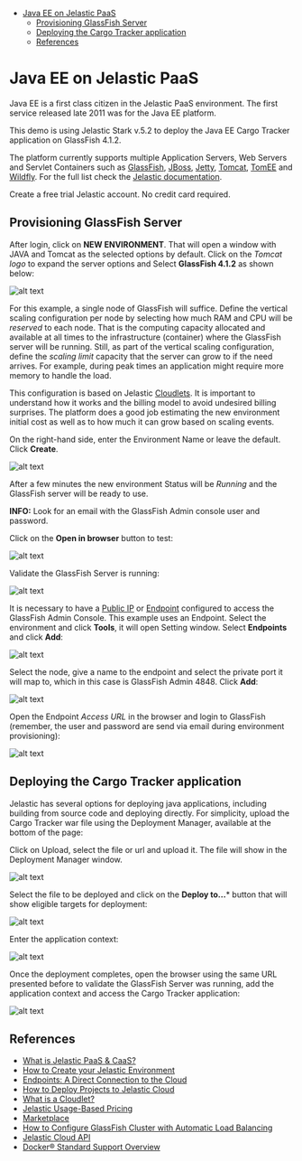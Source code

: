 <!-- TOC depthFrom:1 depthTo:6 withLinks:1 updateOnSave:1 orderedList:0 -->

- [Java EE on Jelastic PaaS](#java-ee-on-jelastic-paas)
	- [Provisioning GlassFish Server](#provisioning-glassfish-server)
	- [Deploying the Cargo Tracker application](#deploying-the-cargo-tracker-application)
	- [References](#references)

<!-- /TOC -->

# Java EE on Jelastic PaaS

Java EE is a first class citizen in the Jelastic PaaS environment. The
first service released late 2011 was for the Java EE platform.

This demo is using Jelastic Stark v.5.2 to deploy the Java EE Cargo Tracker
application on GlassFish 4.1.2.

The platform currently supports multiple Application Servers, Web Servers and Servlet Containers such as [GlassFish](https://javaee.github.io/glassfish/),
[JBoss](https://developers.redhat.com/products/eap/overview/), [Jetty](http://www.eclipse.org/jetty/), [Tomcat](http://tomcat.apache.org/), [TomEE](http://tomee.apache.org/apache-tomee.html) and [Wildfly](http://wildfly.org/). For the full list check the [Jelastic documentation](https://docs.jelastic.com/setting-up-environment#app-serv).

Create a free trial Jelastic account. No credit card required.

## Provisioning GlassFish Server

After login, click on **NEW ENVIRONMENT**. That will open a window with JAVA and
Tomcat as the selected options by default. Click on the *Tomcat logo* to expand the server options and Select **GlassFish 4.1.2** as shown below:

![alt text](img/single-node-create-env-select-gf.png)

For this example, a single node of GlassFish will suffice. Define the vertical scaling configuration per node by selecting how much RAM and CPU will be *reserved* to each node. That is the computing capacity allocated and available at all times to the infrastructure (container) where the GlassFish server will be running. Still, as part of the vertical scaling configuration, define the *scaling limit* capacity that the server can grow to if the need arrives. For example, during peak times an application might require more memory to handle the load.

This configuration is based on Jelastic [Cloudlets](https://docs.jelastic.com/cloudlet). It is important to understand how it works and the billing model to avoid undesired billing surprises. The platform does a good job estimating the new environment initial cost as well as to how much it can grow based on scaling events.

On the right-hand side, enter the Environment Name or leave the default. Click **Create**.

![alt text](img/single-node-create-env-topology.png)

After a few minutes the new environment Status will be *Running* and the GlassFish server will be ready to use.

**INFO:** Look for an email with the GlassFish Admin console user and password.

Click on the **Open in browser** button to test:

![alt text](img/single-node-env-running.png)

Validate the GlassFish Server is running:

![alt text](img/single-node-env-running-open-browser.png)

It is necessary to have a [Public IP](https://docs.jelastic.com/public-ipv4) or [Endpoint](https://docs.jelastic.com/endpoints) configured to access the GlassFish Admin Console. This example uses an Endpoint. Select the environment and click **Tools**, it will open Setting window. Select **Endpoints** and click **Add**:

![alt text](img/single-node-setup-endpoint-add.png)

Select the node, give a name to the endpoint and select the private port it will map to, which in this case is GlassFish Admin 4848. Click **Add**:

![alt text](img/single-node-setup-endpoint.png)

Open the Endpoint *Access URL* in the browser and login to GlassFish (remember, the user and password are send via email during environment provisioning):

![alt text](img/single-node-welcome-to-glassfish-admin.png)

## Deploying the Cargo Tracker application

Jelastic has several options for deploying java applications, including building from source code and deploying directly. For simplicity, upload the Cargo Tracker war file using the Deployment Manager, available at the bottom of the page:

Click on Upload, select the file or url and upload it. The file will show in the Deployment Manager window.

![alt text](img/deployment-manager.png)

Select the file to be deployed and click on the **Deploy to...*** button that will show eligible targets for deployment:

![alt text](img/deploy-app.png)

Enter the application context:

![alt text](img/deploy-app-context.png)

Once the deployment completes, open the browser using the same URL presented before to validate the GlassFish Server was running, add the application context and access the Cargo Tracker application:

![alt text](img/cargo-tracker-app.png)

## References

* [What is Jelastic PaaS & CaaS?](https://docs.jelastic.com/what-is-paas-and-caas)
* [How to Create your Jelastic Environment](https://docs.jelastic.com/setting-up-environment)
* [Endpoints: A Direct Connection to the Cloud](http://ops-docs.jelastic.com/endpoints)
* [How to Deploy Projects to Jelastic Cloud](https://docs.jelastic.com/deployment-guide)
* [What is a Cloudlet?](https://docs.jelastic.com/cloudlet)
* [Jelastic Usage-Based Pricing](https://docs.jelastic.com/pricing-model)
* [Marketplace](https://jelastic.com/marketplace/apps/)
* [How to Configure GlassFish Cluster with Automatic Load Balancing](https://blog.jelastic.com/2016/08/16/how-to-configure-glassfish-cluster-with-automatic-load-balancing/)
* [Jelastic Cloud API](https://docs.jelastic.com/api-overview)
* [Docker® Standard Support Overview](https://docs.jelastic.com/dockers-overview)
